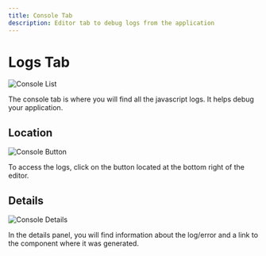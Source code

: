 ```yaml
---
title: Console Tab
description: Editor tab to debug logs from the application
---
```

# Logs Tab

![Console List](assets/console.png)

The console tab is where you will find all the javascript logs. It helps debug your application.

## Location

![Console Button](assets/network-button.png)

To access the logs, click on the button located at the bottom right of the editor.

## Details

![Console Details](assets/console-detail.png)

In the details panel, you will find information about the log/error and a link to the component where it was generated.